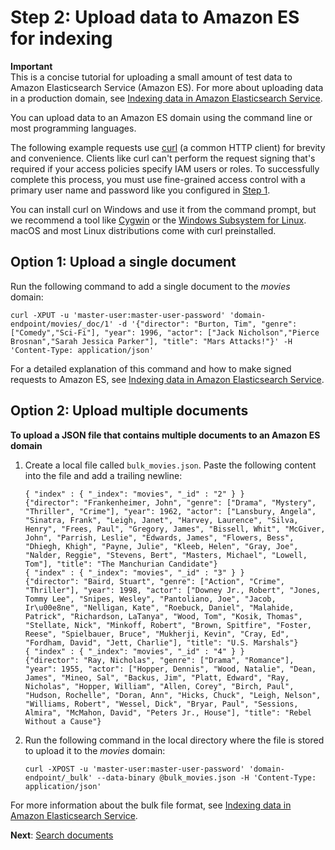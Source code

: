 # Step 2: Upload data to Amazon ES for indexing<a name="es-gsg-upload-data"></a>

**Important**  
This is a concise tutorial for uploading a small amount of test data to Amazon Elasticsearch Service \(Amazon ES\)\. For more about uploading data in a production domain, see [Indexing data in Amazon Elasticsearch Service](es-indexing.md)\.

You can upload data to an Amazon ES domain using the command line or most programming languages\.

The following example requests use [curl](https://curl.haxx.se/) \(a common HTTP client\) for brevity and convenience\. Clients like curl can't perform the request signing that's required if your access policies specify IAM users or roles\. To successfully complete this process, you must use fine\-grained access control with a primary user name and password like you configured in [Step 1](es-gsg-create-domain.md)\.

You can install curl on Windows and use it from the command prompt, but we recommend a tool like [Cygwin](https://www.cygwin.com/) or the [Windows Subsystem for Linux](https://docs.microsoft.com/en-us/windows/wsl/install-win10)\. macOS and most Linux distributions come with curl preinstalled\.

## Option 1: Upload a single document<a name="es-gsg-single-document"></a>

Run the following command to add a single document to the *movies* domain:

```
curl -XPUT -u 'master-user:master-user-password' 'domain-endpoint/movies/_doc/1' -d '{"director": "Burton, Tim", "genre": ["Comedy","Sci-Fi"], "year": 1996, "actor": ["Jack Nicholson","Pierce Brosnan","Sarah Jessica Parker"], "title": "Mars Attacks!"}' -H 'Content-Type: application/json'
```

For a detailed explanation of this command and how to make signed requests to Amazon ES, see [Indexing data in Amazon Elasticsearch Service](es-indexing.md)\.

## Option 2: Upload multiple documents<a name="es-gsg-multiple-document"></a>

**To upload a JSON file that contains multiple documents to an Amazon ES domain**

1. Create a local file called `bulk_movies.json`\. Paste the following content into the file and add a trailing newline:

   ```
   { "index" : { "_index": "movies", "_id" : "2" } }
   {"director": "Frankenheimer, John", "genre": ["Drama", "Mystery", "Thriller", "Crime"], "year": 1962, "actor": ["Lansbury, Angela", "Sinatra, Frank", "Leigh, Janet", "Harvey, Laurence", "Silva, Henry", "Frees, Paul", "Gregory, James", "Bissell, Whit", "McGiver, John", "Parrish, Leslie", "Edwards, James", "Flowers, Bess", "Dhiegh, Khigh", "Payne, Julie", "Kleeb, Helen", "Gray, Joe", "Nalder, Reggie", "Stevens, Bert", "Masters, Michael", "Lowell, Tom"], "title": "The Manchurian Candidate"}
   { "index" : { "_index": "movies", "_id" : "3" } }
   {"director": "Baird, Stuart", "genre": ["Action", "Crime", "Thriller"], "year": 1998, "actor": ["Downey Jr., Robert", "Jones, Tommy Lee", "Snipes, Wesley", "Pantoliano, Joe", "Jacob, Ir\u00e8ne", "Nelligan, Kate", "Roebuck, Daniel", "Malahide, Patrick", "Richardson, LaTanya", "Wood, Tom", "Kosik, Thomas", "Stellate, Nick", "Minkoff, Robert", "Brown, Spitfire", "Foster, Reese", "Spielbauer, Bruce", "Mukherji, Kevin", "Cray, Ed", "Fordham, David", "Jett, Charlie"], "title": "U.S. Marshals"}
   { "index" : { "_index": "movies", "_id" : "4" } }
   {"director": "Ray, Nicholas", "genre": ["Drama", "Romance"], "year": 1955, "actor": ["Hopper, Dennis", "Wood, Natalie", "Dean, James", "Mineo, Sal", "Backus, Jim", "Platt, Edward", "Ray, Nicholas", "Hopper, William", "Allen, Corey", "Birch, Paul", "Hudson, Rochelle", "Doran, Ann", "Hicks, Chuck", "Leigh, Nelson", "Williams, Robert", "Wessel, Dick", "Bryar, Paul", "Sessions, Almira", "McMahon, David", "Peters Jr., House"], "title": "Rebel Without a Cause"}
   ```

1. Run the following command in the local directory where the file is stored to upload it to the *movies* domain:

   ```
   curl -XPOST -u 'master-user:master-user-password' 'domain-endpoint/_bulk' --data-binary @bulk_movies.json -H 'Content-Type: application/json'
   ```

For more information about the bulk file format, see [Indexing data in Amazon Elasticsearch Service](es-indexing.md)\.

**Next**: [Search documents](es-gsg-search.md)